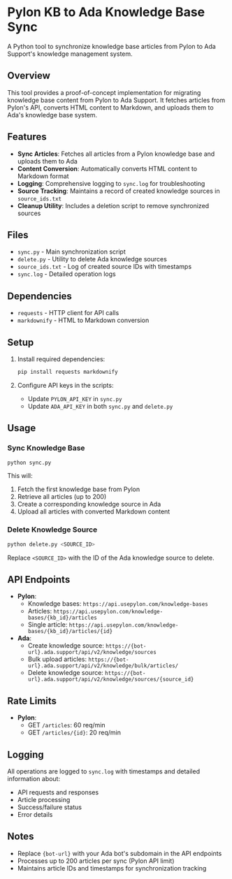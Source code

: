 # Pylon KB to Ada Knowledge Base Sync

A Python tool to synchronize knowledge base articles from Pylon to Ada Support's knowledge management system.

## Overview

This tool provides a proof-of-concept implementation for migrating knowledge base content from Pylon to Ada Support. It fetches articles from Pylon's API, converts HTML content to Markdown, and uploads them to Ada's knowledge base system.

## Features

- **Sync Articles**: Fetches all articles from a Pylon knowledge base and uploads them to Ada
- **Content Conversion**: Automatically converts HTML content to Markdown format
- **Logging**: Comprehensive logging to `sync.log` for troubleshooting
- **Source Tracking**: Maintains a record of created knowledge sources in `source_ids.txt`
- **Cleanup Utility**: Includes a deletion script to remove synchronized sources

## Files

- `sync.py` - Main synchronization script
- `delete.py` - Utility to delete Ada knowledge sources
- `source_ids.txt` - Log of created source IDs with timestamps
- `sync.log` - Detailed operation logs

## Dependencies

- `requests` - HTTP client for API calls
- `markdownify` - HTML to Markdown conversion

## Setup

1. Install required dependencies:
   ```bash
   pip install requests markdownify
   ```

2. Configure API keys in the scripts:
   - Update `PYLON_API_KEY` in `sync.py`
   - Update `ADA_API_KEY` in both `sync.py` and `delete.py`

## Usage

### Sync Knowledge Base
```bash
python sync.py
```

This will:
1. Fetch the first knowledge base from Pylon
2. Retrieve all articles (up to 200)
3. Create a corresponding knowledge source in Ada
4. Upload all articles with converted Markdown content

### Delete Knowledge Source
```bash
python delete.py <SOURCE_ID>
```

Replace `<SOURCE_ID>` with the ID of the Ada knowledge source to delete.

## API Endpoints

- **Pylon**: 
  - Knowledge bases: `https://api.usepylon.com/knowledge-bases`
  - Articles: `https://api.usepylon.com/knowledge-bases/{kb_id}/articles`
  - Single article: `https://api.usepylon.com/knowledge-bases/{kb_id}/articles/{id}`
- **Ada**: 
  - Create knowledge source: `https://{bot-url}.ada.support/api/v2/knowledge/sources`
  - Bulk upload articles: `https://{bot-url}.ada.support/api/v2/knowledge/bulk/articles/`
  - Delete knowledge source: `https://{bot-url}.ada.support/api/v2/knowledge/sources/{source_id}`

## Rate Limits

- **Pylon**:
  - GET `/articles`: 60 req/min
  - GET `/articles/{id}`: 20 req/min

## Logging

All operations are logged to `sync.log` with timestamps and detailed information about:
- API requests and responses
- Article processing
- Success/failure status
- Error details

## Notes

- Replace `{bot-url}` with your Ada bot's subdomain in the API endpoints
- Processes up to 200 articles per sync (Pylon API limit)
- Maintains article IDs and timestamps for synchronization tracking
